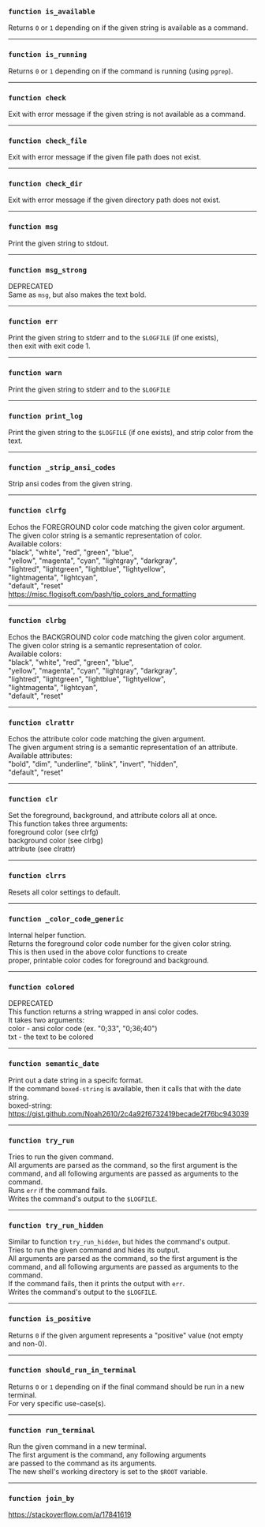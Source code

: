 ### `function is_available`
Returns `0` or `1` depending on if the given string is available as a command.

---

### `function is_running`
Returns `0` or `1` depending on if the command is running (using `pgrep`).

---

### `function check`
Exit with error message if the given string is not available as a command.

---

### `function check_file`
Exit with error message if the given file path does not exist.

---

### `function check_dir`
Exit with error message if the given directory path does not exist.

---

### `function msg`
Print the given string to stdout.

---

### `function msg_strong`
DEPRECATED  
Same as `msg`, but also makes the text bold.

---

### `function err`
Print the given string to stderr and to the `$LOGFILE` (if one exists),  
then exit with exit code 1.

---

### `function warn`
Print the given string to stderr and to the `$LOGFILE`

---

### `function print_log`
Print the given string to the `$LOGFILE` (if one exists), and strip color from the text.

---

### `function _strip_ansi_codes`
Strip ansi codes from the given string.

---

### `function clrfg`
Echos the FOREGROUND color code matching the given color argument.  
The given color string is a semantic representation of color.  
Available colors:  
"black", "white", "red", "green", "blue",  
"yellow", "magenta", "cyan", "lightgray", "darkgray",  
"lightred", "lightgreen", "lightblue", "lightyellow",  
"lightmagenta", "lightcyan",  
"default", "reset"  
https://misc.flogisoft.com/bash/tip_colors_and_formatting

---

### `function clrbg`
Echos the BACKGROUND color code matching the given color argument.  
The given color string is a semantic representation of color.  
Available colors:  
"black", "white", "red", "green", "blue",  
"yellow", "magenta", "cyan", "lightgray", "darkgray",  
"lightred", "lightgreen", "lightblue", "lightyellow",  
"lightmagenta", "lightcyan",  
"default", "reset"

---

### `function clrattr`
Echos the attribute color code matching the given argument.  
The given argument string is a semantic representation of an attribute.  
Available attributes:  
"bold", "dim", "underline", "blink", "invert", "hidden",  
"default", "reset"

---

### `function clr`
Set the foreground, background, and attribute colors all at once.  
This function takes three arguments:  
foreground color (see clrfg)  
background color (see clrbg)  
attribute (see clrattr)

---

### `function clrrs`
Resets all color settings to default.

---

### `function _color_code_generic`
Internal helper function.  
Returns the foreground color code number for the given color string.  
This is then used in the above color functions to create  
proper, printable color codes for foreground and background.

---

### `function colored`
DEPRECATED  
This function returns a string wrapped in ansi color codes.  
It takes two arguments:  
color - ansi color code (ex. "0;33", "0;36;40")  
txt   - the text to be colored

---

### `function semantic_date`
Print out a date string in a specifc format.  
If the command `boxed-string` is available, then it calls that with the date string.  
boxed-string: https://gist.github.com/Noah2610/2c4a92f6732419becade2f76bc943039

---

### `function try_run`
Tries to run the given command.  
All arguments are parsed as the command, so the first argument is the  
command, and all following arguments are passed as arguments to the command.  
Runs `err` if the command fails.  
Writes the command's output to the `$LOGFILE`.

---

### `function try_run_hidden`
Similar to function `try_run_hidden`, but hides the command's output.  
Tries to run the given command and hides its output.  
All arguments are parsed as the command, so the first argument is the  
command, and all following arguments are passed as arguments to the command.  
If the command fails, then it prints the output with `err`.  
Writes the command's output to the `$LOGFILE`.

---

### `function is_positive`
Returns `0` if the given argument represents a "positive" value (not empty and non-0).

---

### `function should_run_in_terminal`
Returns `0` or `1` depending on if the final command should be run in a new terminal.  
For very specific use-case(s).

---

### `function run_terminal`
Run the given command in a new terminal.  
The first argument is the command, any following arguments  
are passed to the command as its arguments.  
The new shell's working directory is set to the `$ROOT` variable.

---

### `function join_by`
https://stackoverflow.com/a/17841619
